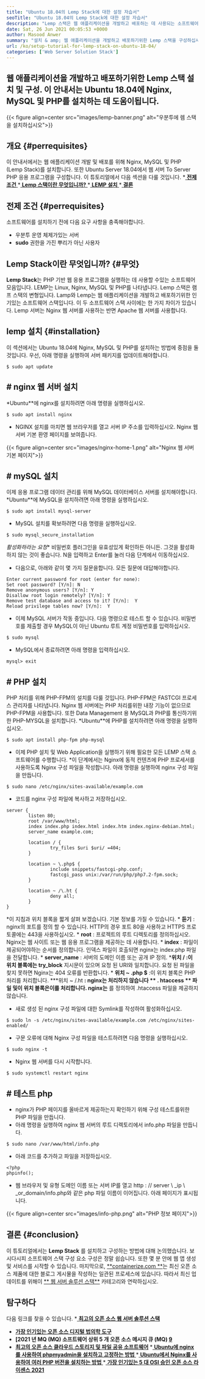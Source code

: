 ```yaml
---
title: "Ubuntu 18.04의 Lemp Stack에 대한 설정 자습서" 
seoTitle: "Ubuntu 18.04의 Lemp Stack에 대한 설정 자습서" 
description: "Lemp 스택은 웹 애플리케이션을 개발하고 배포하는 데 사용되는 소프트웨어 스택입니다. Ubuntu 18.04에 Nginx, MySQL 및 PHP를 설치하는 방법에 대해 알아보십시오." 
date: Sat, 26 Jun 2021 00:05:53 +0000
author: Masood Anwer
summary: "설치 & amp; 웹 애플리케이션을 개발하고 배포하기위한 Lemp 스택을 구성하십시오. 이 안내서는 Ubuntu 18.04에 Nginx, MySQL 및 PHP를 설치하는 데 도움이됩니다." 
url: /ko/setup-tutorial-for-lemp-stack-on-ubuntu-18-04/
categories: ['Web Server Solution Stack']
---
```


## 웹 애플리케이션을 개발하고 배포하기위한 Lemp 스택 설치 및 구성. 이 안내서는 Ubuntu 18.04에 Nginx, MySQL 및 PHP를 설치하는 데 도움이됩니다.

{{< figure align=center src="images/lemp-banner.png" alt="우분투에 렘 스택을 설치하십시오">}}


## 개요   {#perrequisites}
이 안내서에서는 웹 애플리케이션 개발 및 배포를 위해 Nginx, MySQL 및 PHP (Lemp Stack)를 설치합니다. 또한 Ubuntu Server 18.04에서 웹 서버 To Server PHP 응용 프로그램을 구성합니다. 이 튜토리얼에서 다음 섹션을 다룰 것입니다.
  *[ **전제 조건** ][1]
  *[ **Lemp 스택이란 무엇입니까?** ][2]
  *[ **LEMP 설치** ][3]
  *[ **결론** ][4]

## 전제 조건   {#perrequisites}
소프트웨어를 설치하기 전에 다음 요구 사항을 충족해야합니다.
  * 우분투 운영 체제가있는 서버
  * **sudo**  권한을 가진 뿌리가 아닌 사용자

## Lemp Stack이란 무엇입니까?   {#무엇}
**Lemp Stack**는 PHP 기반 웹 응용 프로그램을 실행하는 데 사용할 수있는 소프트웨어 모음입니다. LEMP는 Linux, Nginx, MySQL 및 PHP를 나타냅니다. Lemp 스택은 램프 스택의 변형입니다. Lamp와 Lemp는 웹 애플리케이션을 개발하고 배포하기위한 인기있는 소프트웨어 스택입니다. 이 두 소프트웨어 스택 사이에는 한 가지 차이가 ​​있습니다. Lemp 서버는 Nginx 웹 서버를 사용하는 반면 Apache 웹 서버를 사용합니다.

## lemp 설치   {#installation}
이 섹션에서는 Ubuntu 18.04에 Nginx, MySQL 및 PHP를 설치하는 방법에 중점을 둘 것입니다. 우선, 아래 명령을 실행하여 서버 패키지를 업데이트해야합니다.
```
$ sudo apt update
```

## # nginx 웹 서버 설치
  *Ubuntu**에 nginx를 설치하려면 아래 명령을 실행하십시오.
```
$ sudo apt install nginx
```
  * NGINX 설치를 마치면 웹 브라우저를 열고 서버 IP 주소를 입력하십시오. Nginx 웹 서버 기본 환영 페이지를 보여줍니다.

{{< figure align=center src="images/nginx-home-1.png" alt="Nginx 웹 서버 기본 페이지">}}


## # mySQL 설치
이제 응용 프로그램 데이터 관리를 위해 MySQL 데이터베이스 서버를 설치해야합니다.
  *Ubuntu**에 MySQL을 설치하려면 아래 명령을 실행하십시오.
```
$ sudo apt install mysql-server
```
  * MySQL 설치를 확보하려면 다음 명령을 실행하십시오.
```
$ sudo mysql_secure_installation
```
  *활성화하라는 요청** 비밀번호 플러그인을 유효성있게 확인하든 아니든. 그것을 활성화하지 않는 것이 좋습니다. N을 입력하고 Enter를 눌러 다음 단계에서 이동하십시오.
  * 다음으로, 아래와 같이 몇 가지 질문을합니다. 모든 질문에 대답해야합니다.
```
Enter current password for root (enter for none):
Set root password? [Y/n]: N
Remove anonymous users? [Y/n]: Y
Disallow root login remotely? [Y/n]: Y
Remove test database and access to it? [Y/n]:  Y
Reload privilege tables now? [Y/n]:  Y
```
  * 이제 MySQL 서버가 작동 중입니다. 다음 명령으로 테스트 할 수 있습니다. 비밀번호를 제출할 경우 MySQL이 아닌 Ubuntu 루트 계정 비밀번호를 입력하십시오.
```
$ sudo mysql
```
  * MySQL에서 종료하려면 아래 명령을 입력하십시오.
```
mysql> exit
```

## # PHP 설치
PHP 처리를 위해 PHP-FPM의 설치를 다룰 것입니다. PHP-FPM은 FASTCGI 프로세스 관리자를 나타냅니다. Nginx 웹 서버에는 PHP 처리를위한 내장 기능이 없으므로 PHP-FPM을 사용합니다. 또한 Data Management 용 MySQL과 PHP를 통신하기위한 PHP-MYSQL을 설치합니다.
  *Ubuntu**에 PHP를 설치하려면 아래 명령을 실행하십시오.
```
$ sudo apt install php-fpm php-mysql
```
  * 이제 PHP 설치 및 Web Application을 실행하기 위해 필요한 모든 LEMP 스택 소프트웨어를 수행합니다.
  *이 단계에서는 Nginx에 동적 컨텐츠에 PHP 프로세서를 사용하도록 Nginx 구성 파일을 작성합니다. 아래 명령을 실행하여 nginx 구성 파일을 만듭니다.
```
$ sudo nano /etc/nginx/sites-available/example.com
```
  * 코드를 nginx 구성 파일에 복사하고 저장하십시오.
```
server {
        listen 80;
        root /var/www/html;
        index index.php index.html index.htm index.nginx-debian.html;
        server_name example.com;

        location / {
                try_files $uri $uri/ =404;
        }

        location ~ \.php$ {
                include snippets/fastcgi-php.conf;
                fastcgi_pass unix:/var/run/php/php7.2-fpm.sock;
        }

        location ~ /\.ht {
                deny all;
        }
}
```
  *이 지침과 위치 블록을 짧게 살펴 보겠습니다. 기본 정보를 가질 수 있습니다.
      * **듣기**  : nginx의 포트를 정의 할 수 있습니다. HTTP의 경우 포트 80을 사용하고 HTTPS 프로토콜에는 443을 사용하십시오.
      * **root**  : 프로젝트의 루트 디렉토리를 정의하십시오. Nginx는 웹 사이트 또는 웹 응용 프로그램을 제공하는 데 사용합니다.
      * **index**  : 파일이 제공되어야하는 순서를 정의합니다. 인덱스 파일이 호출되면 nginx는 index.php 파일을 전달합니다.
      * **server_name**  : 서버의 도메인 이름 또는 공개 IP 정의.
      ***위치 / **:이 위치 블록에는**   try_block** 지시문이 있으며 요청 된 URI와 일치합니다. 요청 된 파일을 찾지 못하면 Nginx는 404 오류를 반환합니다.
      * **위치 ~ .php $**  :이 위치 블록은 PHP 처리를 처리합니다.
      ***위치 ~ /.ht **: nginx는 처리하지 않습니다 ** . htaccess ** 파일 및이 위치 블록은이를 처리합니다. nginx는** 를 정의하여 .htaccess 파일을 제공하지 않습니다.
  * 새로 생성 된 nginx 구성 파일에 대한 Symlink를 작성하여 활성화하십시오.
```
$ sudo ln -s /etc/nginx/sites-available/example.com /etc/nginx/sites-enabled/
```
  * 구문 오류에 대해 Nginx 구성 파일을 테스트하려면 다음 명령을 실행하십시오.
```
$ sudo nginx -t
```
  * Nginx 웹 서버를 다시 시작합니다.
```
$ sudo systemctl restart nginx
```

## # 테스트 php
  * nginx가 PHP 페이지를 올바르게 제공하는지 확인하기 위해 구성 테스트를위한 PHP 파일을 만듭니다.
  * 아래 명령을 실행하여 nginx 웹 서버의 루트 디렉토리에서 info.php 파일을 만듭니다.
```
$ sudo nano /var/www/html/info.php
```
  * 아래 코드를 추가하고 파일을 저장하십시오.
```
<?php
phpinfo();
```
  * 웹 브라우저 및 유형 도메인 이름 또는 서버 IP를 열고 http : // server \ _ip \ _or_domain/info.php와 같은 php 파일 이름이 이어집니다. 아래 페이지가 표시됩니다.

{{< figure align=center src="images/info-php.png" alt="PHP 정보 페이지">}}


## 결론   {#conclusion}
이 튜토리얼에서는  **Lemp Stack** 를 설치하고 구성하는 방법에 대해 논의했습니다. 보시다시피 소프트웨어 스택 구성 요소 구성은 정말 쉽습니다. 또한 몇 분 안에 웹 앱 생성 및 서비스를 시작할 수 있습니다.
마지막으로, [**containerize.com **][5]는 최신 오픈 소스 제품에 대한 블로그 게시물을 작성하는 일관된 프로세스에 있습니다. 따라서 최신 업데이트를 위해이 [**  웹 서버 솔루션 스택**][6] 카테고리와 연락하십시오.

## 탐구하다
다음 링크를 찾을 수 있습니다.
  *[ **최고의 오픈 소스 웹 서버 솔루션 스택** ][7]
  * **[가장 인기있는 오픈 소스 디지털 법의학 도구][8]**
  * **[2021 년 MQ (MQ) 소프트웨어 상위 5 개 오픈 소스 메시지 큐 (MQ) [9]**
  * **[최고의 오픈 소스 클라우드 스토리지 및 파일 공유 소프트웨어][10]**
  *[ **Ubuntu에 nginx를 사용하여 phpmyadmin을 설치하고 고정하는 방법** ][11]
  *[ **Ubuntu에서 Nginx를 사용하여 여러 PHP 버전을 설치하는 방법** ][12]
  *[ **가장 인기있는 5 대 OSI 승인 오픈 소스 라이센스 2021** ][13]

  
[1]: #Prerequisites
[2]: #What
[3]: #Installation
[4]: #Conclusion
[5]: https://containerize.com
[6]: https://blog.containerize.com/category/web-server-solution-stack/
[7]: https://products.containerize.com/solution-stack/
[8]: https://blog.containerize.com/digital-forensic-tools/top-5-open-source-digital-forensic-tools-in-2021/
[9]: https://blog.containerize.com/message-queue-software/top-5-open-source-message-queue-software-in-2021/
[10]: https://products.containerize.com/backup-and-sync/
[11]: https://blog.containerize.com/web-server-solution-stack/how-to-install-and-secure-phpmyadmin-with-nginx-on-ubuntu/
[12]: https://blog.containerize.com/web-server-solution-stack/how-to-install-multiple-php-versions-with-nginx-on-ubuntu/
[13]: https://blog.containerize.com/licenses-standards/top-5-most-popular-osi-approved-open-source-licenses-of-2021/
